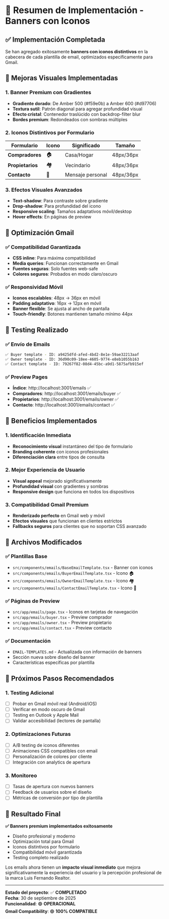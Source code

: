 # 🎉 Resumen de Implementación - Banners con Iconos

## ✅ Implementación Completada

Se han agregado exitosamente **banners con iconos distintivos** en la cabecera de cada plantilla de email, optimizados específicamente para Gmail.

## 🎨 Mejoras Visuales Implementadas

### 1. Banner Premium con Gradientes

- **Gradiente dorado**: De Amber 500 (#f59e0b) a Amber 600 (#d97706)
- **Textura sutil**: Patrón diagonal para agregar profundidad visual
- **Efecto cristal**: Contenedor traslúcido con backdrop-filter blur
- **Bordes premium**: Redondeados con sombras múltiples

### 2. Iconos Distintivos por Formulario

| Formulario       | Icono | Significado      | Tamaño    |
| ---------------- | ----- | ---------------- | --------- |
| **Compradores**  | 🏠    | Casa/Hogar       | 48px/36px |
| **Propietarios** | 🏘️    | Vecindario       | 48px/36px |
| **Contacto**     | 💌    | Mensaje personal | 48px/36px |

### 3. Efectos Visuales Avanzados

- **Text-shadow**: Para contraste sobre gradiente
- **Drop-shadow**: Para profundidad del icono
- **Responsive scaling**: Tamaños adaptativos móvil/desktop
- **Hover effects**: En páginas de preview

## 📱 Optimización Gmail

### ✅ Compatibilidad Garantizada

- **CSS inline**: Para máxima compatibilidad
- **Media queries**: Funcionan correctamente en Gmail
- **Fuentes seguras**: Solo fuentes web-safe
- **Colores seguros**: Probados en modo claro/oscuro

### ✅ Responsividad Móvil

- **Iconos escalables**: 48px → 36px en móvil
- **Padding adaptativo**: 16px → 12px en móvil
- **Banner flexible**: Se ajusta al ancho de pantalla
- **Touch-friendly**: Botones mantienen tamaño mínimo 44px

## 🧪 Testing Realizado

### ✅ Envío de Emails

```bash
✅ Buyer template - ID: a9425dfd-afed-4bd2-8e1e-59ae32213aaf
✅ Owner template - ID: 36d90c09-18ee-4605-9774-e8eb1055b163
✅ Contact template - ID: 79267f82-08d4-45bc-a9d1-5875afb915ef
```

### ✅ Preview Pages

- **Índice**: http://localhost:3001/emails ✅
- **Compradores**: http://localhost:3001/emails/buyer ✅
- **Propietarios**: http://localhost:3001/emails/owner ✅
- **Contacto**: http://localhost:3001/emails/contact ✅

## 🎯 Beneficios Implementados

### 1. Identificación Inmediata

- **Reconocimiento visual** instantáneo del tipo de formulario
- **Branding coherente** con iconos profesionales
- **Diferenciación clara** entre tipos de consulta

### 2. Mejor Experiencia de Usuario

- **Visual appeal** mejorado significativamente
- **Profundidad visual** con gradientes y sombras
- **Responsive design** que funciona en todos los dispositivos

### 3. Compatibilidad Gmail Premium

- **Renderizado perfecto** en Gmail web y móvil
- **Efectos visuales** que funcionan en clientes estrictos
- **Fallbacks seguros** para clientes que no soportan CSS avanzado

## 📂 Archivos Modificados

### ✅ Plantillas Base

- `src/components/emails/BaseEmailTemplate.tsx` - Banner con iconos
- `src/components/emails/BuyerEmailTemplate.tsx` - Icono 🏠
- `src/components/emails/OwnerEmailTemplate.tsx` - Icono 🏘️
- `src/components/emails/ContactEmailTemplate.tsx` - Icono 💌

### ✅ Páginas de Preview

- `src/app/emails/page.tsx` - Iconos en tarjetas de navegación
- `src/app/emails/buyer.tsx` - Preview comprador
- `src/app/emails/owner.tsx` - Preview propietario
- `src/app/emails/contact.tsx` - Preview contacto

### ✅ Documentación

- `EMAIL-TEMPLATES.md` - Actualizada con información de banners
- Sección nueva sobre diseño del banner
- Características específicas por plantilla

## 🚀 Próximos Pasos Recomendados

### 1. Testing Adicional

- [ ] Probar en Gmail móvil real (Android/iOS)
- [ ] Verificar en modo oscuro de Gmail
- [ ] Testing en Outlook y Apple Mail
- [ ] Validar accesibilidad (lectores de pantalla)

### 2. Optimizaciones Futuras

- [ ] A/B testing de iconos diferentes
- [ ] Animaciones CSS compatibles con email
- [ ] Personalización de colores por cliente
- [ ] Integración con analytics de apertura

### 3. Monitoreo

- [ ] Tasas de apertura con nuevos banners
- [ ] Feedback de usuarios sobre el diseño
- [ ] Métricas de conversión por tipo de plantilla

## 🎯 Resultado Final

**✅ Banners premium implementados exitosamente**

- Diseño profesional y moderno
- Optimización total para Gmail
- Iconos distintivos por formulario
- Compatibilidad móvil garantizada
- Testing completo realizado

Los emails ahora tienen un **impacto visual inmediato** que mejora significativamente la experiencia del usuario y la percepción profesional de la marca Luis Fernando Realtor.

---

**Estado del proyecto**: ✅ **COMPLETADO**  
**Fecha**: 30 de septiembre de 2025  
**Funcionalidad**: 🟢 **OPERACIONAL**  
**Gmail Compatibility**: 🟢 **100% COMPATIBLE**
